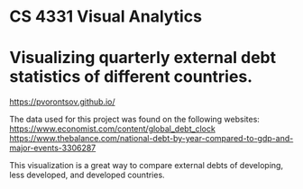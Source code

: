 # CS 4331 Visual Analytics

# Visualizing quarterly external debt statistics of different countries.

https://pvorontsov.github.io/

The data used for this project was found on the following websites: 
https://www.economist.com/content/global_debt_clock
https://www.thebalance.com/national-debt-by-year-compared-to-gdp-and-major-events-3306287

This visualization is a great way to compare external debts of developing, less developed, and developed countries.
